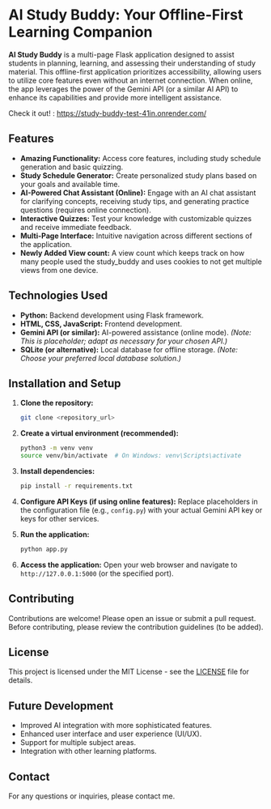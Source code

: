 # AI Study Buddy: Your Offline-First Learning Companion

**AI Study Buddy** is a multi-page Flask application designed to assist students in planning, learning, and assessing their understanding of study material.  This offline-first application prioritizes accessibility, allowing users to utilize core features even without an internet connection.  When online, the app leverages the power of the Gemini API (or a similar AI API) to enhance its capabilities and provide more intelligent assistance.

Check it out! : https://study-buddy-test-41in.onrender.com/

## Features

* **Amazing Functionality:**  Access core features, including study schedule generation and basic quizzing.
* **Study Schedule Generator:** Create personalized study plans based on your goals and available time.
* **AI-Powered Chat Assistant (Online):**  Engage with an AI chat assistant for clarifying concepts, receiving study tips, and generating practice questions (requires online connection).
* **Interactive Quizzes:** Test your knowledge with customizable quizzes and receive immediate feedback.
* **Multi-Page Interface:** Intuitive navigation across different sections of the application.
* **Newly Added View count:** A view count which keeps track on how many people used the study_buddy and uses cookies to not get multiple views from one device.

## Technologies Used

* **Python:** Backend development using Flask framework.
* **HTML, CSS, JavaScript:** Frontend development.
* **Gemini API (or similar):** AI-powered assistance (online mode).  *(Note:  This is placeholder; adapt as necessary for your chosen API.)*
* **SQLite (or alternative):** Local database for offline storage. *(Note: Choose your preferred local database solution.)*


## Installation and Setup

1. **Clone the repository:**
   ```bash
   git clone <repository_url>
   ```

2. **Create a virtual environment (recommended):**
   ```bash
   python3 -m venv venv
   source venv/bin/activate  # On Windows: venv\Scripts\activate
   ```

3. **Install dependencies:**
   ```bash
   pip install -r requirements.txt
   ```

4. **Configure API Keys (if using online features):**  Replace placeholders in the configuration file (e.g., `config.py`) with your actual Gemini API key or keys for other services.

5. **Run the application:**
   ```bash
   python app.py
   ```

6. **Access the application:** Open your web browser and navigate to `http://127.0.0.1:5000` (or the specified port).


## Contributing

Contributions are welcome! Please open an issue or submit a pull request.  Before contributing, please review the contribution guidelines (to be added).


## License

This project is licensed under the MIT License - see the [LICENSE](LICENSE) file for details.


## Future Development

* Improved AI integration with more sophisticated features.
* Enhanced user interface and user experience (UI/UX).
* Support for multiple subject areas.
* Integration with other learning platforms.


## Contact

For any questions or inquiries, please contact me.

